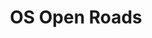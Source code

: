 ---
schema: default
title: OS Open Roads
organization: Perth and Kinross Council
notes: OS Open Roads is a digital representation of Great Britain’s Roads. The links represent an approximate central alignment of the road carriageway and include roads classified by the National or Local Highway authority (for example, A Roads) and unclassified roads which make up Great Britain’s road network. Attributes identify the roads that make up the Primary Route Network (PRN) and the Strategic Route Network (SRN). The SRN is made up of nationally significant roads used for the distribution of goods and services, and a network for the travelling public. They are known as Trunk Roads. Whilst the PRN is made up of roads used for transport on a regional or county level and include all roads which make up the SRN.
resources:

  - name: OS Open Roads HTML
  - url: https://www.ordnancesurvey.co.uk/business-government/products/open-map-roads
  - format: HTML

  - name: OS Open Roads HTML
  - url: https://www.ordnancesurvey.co.uk/opendatadownload/products.html#OPROAD
  - format: HTML

  - name: OS Open Roads ATOM FEED
  - url: http://os.uk/xml/atom/OSOpenRoads.xml
  - format: ATOM FEED

license: uk-ogl
category:

  - road-network

  - roads

  - transport-networks


  - 

maintainer: Tim Wisniewski
maintainer_email: tim@timwis.com
---